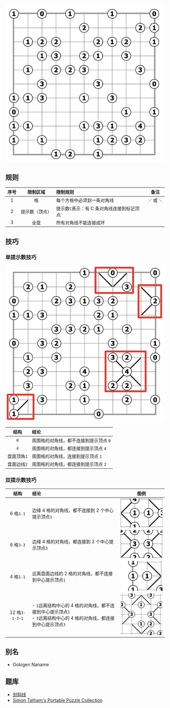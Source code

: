 ![题](../../images/划斜线/题.png)

## 规则
| 序号 | 限制区域 | 限制规则 | 备注 |
| :---: | :---: | :--- | :---: |
| 1 | 格 | 每个方格中必须划一条对角线 | `／` 或 `＼`|
| 2 | 提示数（顶点） | 提示数`C`表示：有 C 条对角线连接到标记顶点 | |
| 3 | 全盘 | 所有对角线不能连接成环 | |

## 技巧

### 单提示数技巧
![](../../images/划斜线/单格技巧.png)

| 结构 | 结论 |
| :---: | :--- |
| `0` | 周围格的对角线，都不连接到提示顶点 `0` |
| `4` | 周围格的对角线，都连接到提示顶点 `4` |
| 盘面顶角`1` | 周围格的对角线，连接到提示顶点 `1` |
| 盘面边线`2` | 周围格的对角线，都连接到提示顶点 `2` |

### 双提示数技巧

| 结构 | 结论 | 图例 |
| :---: | :--- | :---: |
| 6 格`1-1` | 边缘 4 格的对角线，都不连接到 2 个中心提示顶点`1` | ![](../../images/划斜线/1-1_6.png) |
| 6 格`3-3` | 边缘 4 格的对角线，都连接到 2 个中心提示顶点`3` | ![](../../images/划斜线/3-3.png) |
| 4 格`1-1` | 远离盘面边线的 2 格的对角线，都不连接到中心提示顶点`1` | ![](../../images/划斜线/1-1_4.png) |
| 12 格`3-1-3-1` | - `1`远离结构中心的 4 格的对角线，都不连接到中心提示顶点`1`<br/>- `3`远离结构中心的 4 格的对角线，都连接到中心提示顶点`3` | ![](../../images/划斜线/3-1-3-1.png) |

## 别名
- Gokigen Naname

## 题库
- [划斜线](https://cn.puzzle-slant.com/)
- [Simon Tatham's Portable Puzzle Collection](https://www.chiark.greenend.org.uk/~sgtatham/puzzles/js/slant.html)